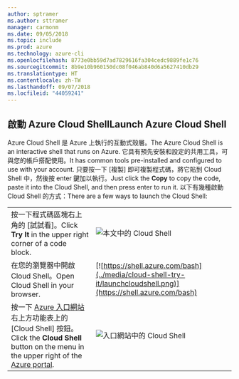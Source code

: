 ```yaml
---
author: sptramer
ms.author: sttramer
manager: carmonm
ms.date: 09/05/2018
ms.topic: include
ms.prod: azure
ms.technology: azure-cli
ms.openlocfilehash: 8773e0bb59d7ad7829616fa304cedc9889fe1c76
ms.sourcegitcommit: 8b9e10b960150dc08f046ab840d6a5627410db29
ms.translationtype: HT
ms.contentlocale: zh-TW
ms.lasthandoff: 09/07/2018
ms.locfileid: "44059241"
---
```

## <a name="launch-azure-cloud-shell"></a><span data-ttu-id="809ba-101">啟動 Azure Cloud Shell</span><span class="sxs-lookup"><span data-stu-id="809ba-101">Launch Azure Cloud Shell</span></span>

<span data-ttu-id="809ba-102">Azure Cloud Shell 是 Azure 上執行的互動式殼層。</span><span class="sxs-lookup"><span data-stu-id="809ba-102">The Azure Cloud Shell is an interactive shell that runs on Azure.</span></span> <span data-ttu-id="809ba-103">它具有預先安裝和設定的共用工具，可與您的帳戶搭配使用。</span><span class="sxs-lookup"><span data-stu-id="809ba-103">It has common tools pre-installed and configured to use with your account.</span></span> <span data-ttu-id="809ba-104">只要按一下 [複製] 即可複製程式碼，將它貼到 Cloud Shell 中，然後按 enter 鍵加以執行。</span><span class="sxs-lookup"><span data-stu-id="809ba-104">Just click the **Copy** to copy the code, paste it into the Cloud Shell, and then press enter to run it.</span></span>  <span data-ttu-id="809ba-105">以下有幾種啟動 Cloud Shell 的方式：</span><span class="sxs-lookup"><span data-stu-id="809ba-105">There are a few ways to launch the Cloud Shell:</span></span>

|   | |
|-----------------------------------------------|---|
| <span data-ttu-id="809ba-106">按一下程式碼區塊右上角的 [試試看]。</span><span class="sxs-lookup"><span data-stu-id="809ba-106">Click **Try It** in the upper right corner of a code block.</span></span> | ![本文中的 Cloud Shell](../media/cloud-shell-try-it/cli-try-it.png) |
| <span data-ttu-id="809ba-108">在您的瀏覽器中開啟 Cloud Shell。</span><span class="sxs-lookup"><span data-stu-id="809ba-108">Open Cloud Shell in your browser.</span></span> | [![https://shell.azure.com/bash](../media/cloud-shell-try-it/launchcloudshell.png)](https://shell.azure.com/bash) |
| <span data-ttu-id="809ba-109">按一下 [Azure 入口網站](https://portal.azure.com) 右上方功能表上的 [Cloud Shell] 按鈕。</span><span class="sxs-lookup"><span data-stu-id="809ba-109">Click the **Cloud Shell** button on the menu in the upper right of the [Azure portal](https://portal.azure.com).</span></span> | ![入口網站中的 Cloud Shell](../media/cloud-shell-try-it/cloud-shell-menu.png) |
